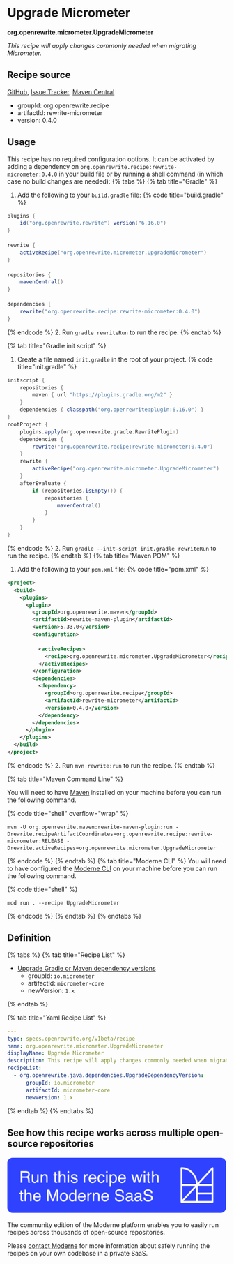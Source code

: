 # Upgrade Micrometer

**org.openrewrite.micrometer.UpgradeMicrometer**

_This recipe will apply changes commonly needed when migrating Micrometer._

## Recipe source

[GitHub](https://github.com/openrewrite/rewrite-micrometer/blob/main/src/main/resources/META-INF/rewrite/micrometer.yml), [Issue Tracker](https://github.com/openrewrite/rewrite-micrometer/issues), [Maven Central](https://central.sonatype.com/artifact/org.openrewrite.recipe/rewrite-micrometer/0.4.0/jar)

* groupId: org.openrewrite.recipe
* artifactId: rewrite-micrometer
* version: 0.4.0


## Usage

This recipe has no required configuration options. It can be activated by adding a dependency on `org.openrewrite.recipe:rewrite-micrometer:0.4.0` in your build file or by running a shell command (in which case no build changes are needed): 
{% tabs %}
{% tab title="Gradle" %}
1. Add the following to your `build.gradle` file:
{% code title="build.gradle" %}
```groovy
plugins {
    id("org.openrewrite.rewrite") version("6.16.0")
}

rewrite {
    activeRecipe("org.openrewrite.micrometer.UpgradeMicrometer")
}

repositories {
    mavenCentral()
}

dependencies {
    rewrite("org.openrewrite.recipe:rewrite-micrometer:0.4.0")
}
```
{% endcode %}
2. Run `gradle rewriteRun` to run the recipe.
{% endtab %}

{% tab title="Gradle init script" %}
1. Create a file named `init.gradle` in the root of your project.
{% code title="init.gradle" %}
```groovy
initscript {
    repositories {
        maven { url "https://plugins.gradle.org/m2" }
    }
    dependencies { classpath("org.openrewrite:plugin:6.16.0") }
}
rootProject {
    plugins.apply(org.openrewrite.gradle.RewritePlugin)
    dependencies {
        rewrite("org.openrewrite.recipe:rewrite-micrometer:0.4.0")
    }
    rewrite {
        activeRecipe("org.openrewrite.micrometer.UpgradeMicrometer")
    }
    afterEvaluate {
        if (repositories.isEmpty()) {
            repositories {
                mavenCentral()
            }
        }
    }
}
```
{% endcode %}
2. Run `gradle --init-script init.gradle rewriteRun` to run the recipe.
{% endtab %}
{% tab title="Maven POM" %}
1. Add the following to your `pom.xml` file:
{% code title="pom.xml" %}
```xml
<project>
  <build>
    <plugins>
      <plugin>
        <groupId>org.openrewrite.maven</groupId>
        <artifactId>rewrite-maven-plugin</artifactId>
        <version>5.33.0</version>
        <configuration>
          
          <activeRecipes>
            <recipe>org.openrewrite.micrometer.UpgradeMicrometer</recipe>
          </activeRecipes>
        </configuration>
        <dependencies>
          <dependency>
            <groupId>org.openrewrite.recipe</groupId>
            <artifactId>rewrite-micrometer</artifactId>
            <version>0.4.0</version>
          </dependency>
        </dependencies>
      </plugin>
    </plugins>
  </build>
</project>
```
{% endcode %}
2. Run `mvn rewrite:run` to run the recipe.
{% endtab %}

{% tab title="Maven Command Line" %}

You will need to have [Maven](https://maven.apache.org/download.cgi) installed on your machine before you can run the following command.

{% code title="shell" overflow="wrap" %}
```shell
mvn -U org.openrewrite.maven:rewrite-maven-plugin:run -Drewrite.recipeArtifactCoordinates=org.openrewrite.recipe:rewrite-micrometer:RELEASE -Drewrite.activeRecipes=org.openrewrite.micrometer.UpgradeMicrometer 
```
{% endcode %}
{% endtab %}
{% tab title="Moderne CLI" %}
You will need to have configured the [Moderne CLI](https://docs.moderne.io/moderne-cli/cli-intro) on your machine before you can run the following command.

{% code title="shell" %}
```shell
mod run . --recipe UpgradeMicrometer
```
{% endcode %}
{% endtab %}
{% endtabs %}

## Definition

{% tabs %}
{% tab title="Recipe List" %}
* [Upgrade Gradle or Maven dependency versions](../java/dependencies/upgradedependencyversion.md)
  * groupId: `io.micrometer`
  * artifactId: `micrometer-core`
  * newVersion: `1.x`

{% endtab %}

{% tab title="Yaml Recipe List" %}
```yaml
---
type: specs.openrewrite.org/v1beta/recipe
name: org.openrewrite.micrometer.UpgradeMicrometer
displayName: Upgrade Micrometer
description: This recipe will apply changes commonly needed when migrating Micrometer.
recipeList:
  - org.openrewrite.java.dependencies.UpgradeDependencyVersion:
      groupId: io.micrometer
      artifactId: micrometer-core
      newVersion: 1.x

```
{% endtab %}
{% endtabs %}

## See how this recipe works across multiple open-source repositories

[![Moderne Link Image](/.gitbook/assets/ModerneRecipeButton.png)](https://app.moderne.io/recipes/org.openrewrite.micrometer.UpgradeMicrometer)

The community edition of the Moderne platform enables you to easily run recipes across thousands of open-source repositories.

Please [contact Moderne](https://moderne.io/product) for more information about safely running the recipes on your own codebase in a private SaaS.

